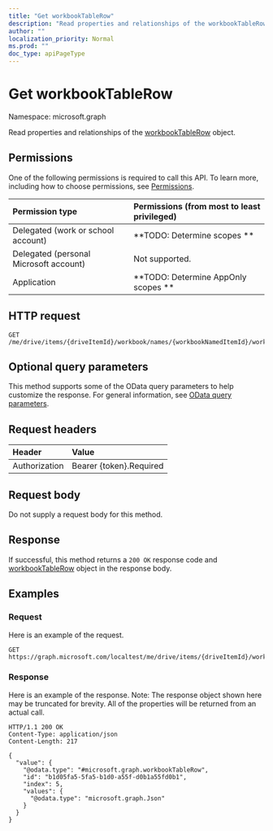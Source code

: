 ```yaml
---
title: "Get workbookTableRow"
description: "Read properties and relationships of the workbookTableRow object."
author: ""
localization_priority: Normal
ms.prod: ""
doc_type: apiPageType
---
```


# Get workbookTableRow

Namespace: microsoft.graph

Read properties and relationships of the [workbookTableRow](../resources/workbooktablerow.md) object.

## Permissions
One of the following permissions is required to call this API. To learn more, including how to choose permissions, see [Permissions](/concepts/permissions-reference.md).

|Permission type|Permissions (from most to least privileged)|
|:---|:---|
|Delegated (work or school account)|**TODO: Determine scopes **|
|Delegated (personal Microsoft account)|Not supported.|
|Application|**TODO: Determine AppOnly scopes **|

## HTTP request
<!-- {
  "blockType": "ignored"
}
-->
``` http
GET /me/drive/items/{driveItemId}/workbook/names/{workbookNamedItemId}/worksheet/tables/{workbookTableId}/rows/{workbookTableRowId}
```

## Optional query parameters
This method supports some of the OData query parameters to help customize the response. For general information, see [OData query parameters](/graph/query-parameters).

## Request headers
|Header|Value|
|:---|:---|
|Authorization|Bearer {token}.Required|

## Request body
Do not supply a request body for this method.

## Response
If successful, this method returns a `200 OK` response code and [workbookTableRow](../resources/workbooktablerow.md) object in the response body.

## Examples

### Request
Here is an example of the request.
<!-- {
  "blockType": "request",
  "name": "get_workbooktablerow"
}
-->
``` http
GET https://graph.microsoft.com/localtest/me/drive/items/{driveItemId}/workbook/names/{workbookNamedItemId}/worksheet/tables/{workbookTableId}/rows/{workbookTableRowId}
```

### Response
Here is an example of the response. Note: The response object shown here may be truncated for brevity. All of the properties will be returned from an actual call.
<!-- {
  "blockType": "response",
  "truncated": true,
  "@odata.type": "microsoft.graph.workbookTableRow"
}
-->
``` http
HTTP/1.1 200 OK
Content-Type: application/json
Content-Length: 217

{
  "value": {
    "@odata.type": "#microsoft.graph.workbookTableRow",
    "id": "b1d05fa5-5fa5-b1d0-a55f-d0b1a55fd0b1",
    "index": 5,
    "values": {
      "@odata.type": "microsoft.graph.Json"
    }
  }
}
```

